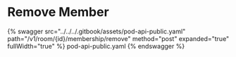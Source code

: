# Remove Member

{% swagger src="../../../.gitbook/assets/pod-api-public.yaml" path="/v1/room/{id}/membership/remove" method="post" expanded="true" fullWidth="true" %} pod-api-public.yaml {% endswagger %}
